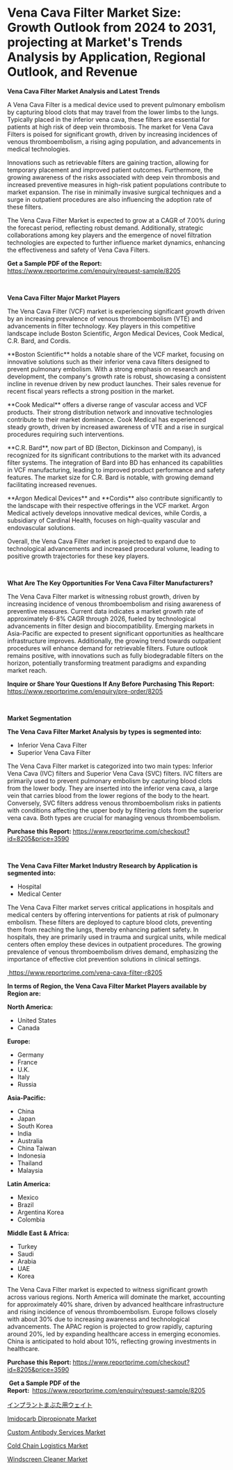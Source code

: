 <p><h1>Vena Cava Filter Market Size: Growth Outlook from 2024 to 2031, projecting at Market's Trends Analysis by Application, Regional Outlook, and Revenue</h1></p><p><strong>Vena Cava Filter Market Analysis and Latest Trends</strong></p>
<p><p>A Vena Cava Filter is a medical device used to prevent pulmonary embolism by capturing blood clots that may travel from the lower limbs to the lungs. Typically placed in the inferior vena cava, these filters are essential for patients at high risk of deep vein thrombosis. The market for Vena Cava Filters is poised for significant growth, driven by increasing incidences of venous thromboembolism, a rising aging population, and advancements in medical technologies.</p><p>Innovations such as retrievable filters are gaining traction, allowing for temporary placement and improved patient outcomes. Furthermore, the growing awareness of the risks associated with deep vein thrombosis and increased preventive measures in high-risk patient populations contribute to market expansion. The rise in minimally invasive surgical techniques and a surge in outpatient procedures are also influencing the adoption rate of these filters.</p><p>The Vena Cava Filter Market is expected to grow at a CAGR of 7.00% during the forecast period, reflecting robust demand. Additionally, strategic collaborations among key players and the emergence of novel filtration technologies are expected to further influence market dynamics, enhancing the effectiveness and safety of Vena Cava Filters.</p></p>
<p><strong>Get a Sample PDF of the Report:&nbsp;</strong> <a href="https://www.reportprime.com/enquiry/request-sample/8205">https://www.reportprime.com/enquiry/request-sample/8205</a></p>
<p>&nbsp;</p>
<p><strong>Vena Cava Filter Major Market Players</strong></p>
<p><p>The Vena Cava Filter (VCF) market is experiencing significant growth driven by an increasing prevalence of venous thromboembolism (VTE) and advancements in filter technology. Key players in this competitive landscape include Boston Scientific, Argon Medical Devices, Cook Medical, C.R. Bard, and Cordis. </p><p>**Boston Scientific** holds a notable share of the VCF market, focusing on innovative solutions such as their inferior vena cava filters designed to prevent pulmonary embolism. With a strong emphasis on research and development, the company's growth rate is robust, showcasing a consistent incline in revenue driven by new product launches. Their sales revenue for recent fiscal years reflects a strong position in the market.</p><p>**Cook Medical** offers a diverse range of vascular access and VCF products. Their strong distribution network and innovative technologies contribute to their market dominance. Cook Medical has experienced steady growth, driven by increased awareness of VTE and a rise in surgical procedures requiring such interventions. </p><p>**C.R. Bard**, now part of BD (Becton, Dickinson and Company), is recognized for its significant contributions to the market with its advanced filter systems. The integration of Bard into BD has enhanced its capabilities in VCF manufacturing, leading to improved product performance and safety features. The market size for C.R. Bard is notable, with growing demand facilitating increased revenues.</p><p>**Argon Medical Devices** and **Cordis** also contribute significantly to the landscape with their respective offerings in the VCF market. Argon Medical actively develops innovative medical devices, while Cordis, a subsidiary of Cardinal Health, focuses on high-quality vascular and endovascular solutions.</p><p>Overall, the Vena Cava Filter market is projected to expand due to technological advancements and increased procedural volume, leading to positive growth trajectories for these key players.</p></p>
<p>&nbsp;</p>
<p><strong>What Are The Key Opportunities For Vena Cava Filter Manufacturers?</strong></p>
<p><p>The Vena Cava Filter market is witnessing robust growth, driven by increasing incidence of venous thromboembolism and rising awareness of preventive measures. Current data indicates a market growth rate of approximately 6-8% CAGR through 2026, fueled by technological advancements in filter design and biocompatibility. Emerging markets in Asia-Pacific are expected to present significant opportunities as healthcare infrastructure improves. Additionally, the growing trend towards outpatient procedures will enhance demand for retrievable filters. Future outlook remains positive, with innovations such as fully biodegradable filters on the horizon, potentially transforming treatment paradigms and expanding market reach.</p></p>
<p><strong>Inquire or Share Your Questions If Any Before Purchasing This Report:</strong> <a href="https://www.reportprime.com/enquiry/pre-order/8205">https://www.reportprime.com/enquiry/pre-order/8205</a></p>
<p>&nbsp;</p>
<p><strong>Market Segmentation</strong></p>
<p><strong>The Vena Cava Filter Market Analysis by types is segmented into:</strong></p>
<p><ul><li>Inferior Vena Cava Filter</li><li>Superior Vena Cava Filter</li></ul></p>
<p><p>The Vena Cava Filter market is categorized into two main types: Inferior Vena Cava (IVC) filters and Superior Vena Cava (SVC) filters. IVC filters are primarily used to prevent pulmonary embolism by capturing blood clots from the lower body. They are inserted into the inferior vena cava, a large vein that carries blood from the lower regions of the body to the heart. Conversely, SVC filters address venous thromboembolism risks in patients with conditions affecting the upper body by filtering clots from the superior vena cava. Both types are crucial for managing venous thromboembolism.</p></p>
<p><strong>Purchase this Report:&nbsp;</strong><a href="https://www.reportprime.com/checkout?id=8205&price=3590">https://www.reportprime.com/checkout?id=8205&price=3590</a></p>
<p>&nbsp;</p>
<p><strong>The Vena Cava Filter Market Industry Research by Application is segmented into:</strong></p>
<p><ul><li>Hospital</li><li>Medical Center</li></ul></p>
<p><p>The Vena Cava Filter market serves critical applications in hospitals and medical centers by offering interventions for patients at risk of pulmonary embolism. These filters are deployed to capture blood clots, preventing them from reaching the lungs, thereby enhancing patient safety. In hospitals, they are primarily used in trauma and surgical units, while medical centers often employ these devices in outpatient procedures. The growing prevalence of venous thromboembolism drives demand, emphasizing the importance of effective clot prevention solutions in clinical settings.</p></p>
<p><a href="https://www.reportprime.com/vena-cava-filter-r8205">&nbsp;https://www.reportprime.com/vena-cava-filter-r8205</a></p>
<p><strong>In terms of Region, the Vena Cava Filter Market Players available by Region are:</strong></p>
<p>
    <p> <strong> North America: </strong>
        <ul>
            <li>United States</li>
            <li>Canada</li>
        </ul>
        </p> 
    <p> <strong> Europe: </strong>
        <ul>
            <li>Germany</li>
            <li>France</li>
            <li>U.K.</li>
            <li>Italy</li>
            <li>Russia</li>
        </ul>
        </p> 
    <p> <strong> Asia-Pacific: </strong>
        <ul>
            <li>China</li>
            <li>Japan</li>
            <li>South Korea</li>
            <li>India</li>
            <li>Australia</li>
            <li>China Taiwan</li>
            <li>Indonesia</li>
            <li>Thailand</li>
            <li>Malaysia</li>
        </ul>
        </p> 
    <p> <strong> Latin America: </strong>
        <ul>
            <li>Mexico</li>
            <li>Brazil</li>
            <li>Argentina Korea</li>
            <li>Colombia</li>
        </ul>
        </p> 
    <p> <strong> Middle East & Africa: </strong>
        <ul>
            <li>Turkey</li>
            <li>Saudi</li>
            <li>Arabia</li>
            <li>UAE</li>
            <li>Korea</li>
        </ul>
    </p>
    </p>
<p><p>The Vena Cava Filter market is expected to witness significant growth across various regions. North America will dominate the market, accounting for approximately 40% share, driven by advanced healthcare infrastructure and rising incidence of venous thromboembolism. Europe follows closely with about 30% due to increasing awareness and technological advancements. The APAC region is projected to grow rapidly, capturing around 20%, led by expanding healthcare access in emerging economies. China is anticipated to hold about 10%, reflecting growing investments in healthcare.</p></p>
<p><strong>Purchase this Report: </strong><a href="https://www.reportprime.com/checkout?id=8205&price=3590">https://www.reportprime.com/checkout?id=8205&price=3590</a></p>
<p>&nbsp;<strong>Get a Sample PDF of the Report:&nbsp;&nbsp;</strong><a href="https://www.reportprime.com/enquiry/request-sample/8205">https://www.reportprime.com/enquiry/request-sample/8205</a></p>
<p><strong></strong></p>
<p><p><a href="https://medium.com/@alioukaye1/implant-eyelid-weights-market-%E3%81%AE%E3%82%B0%E3%83%AD%E3%83%BC%E3%83%90%E3%83%AB%E5%B8%82%E5%A0%B4%E6%A6%82%E8%A6%81%E3%81%AF-%E4%B8%96%E7%95%8C%E3%81%8A%E3%82%88%E3%81%B3%E4%B8%BB%E8%A6%81%E5%B8%82%E5%A0%B4%E3%81%AB%E3%81%8A%E3%81%91%E3%82%8B%E6%A5%AD%E7%95%8C%E3%81%AB%E5%BD%B1%E9%9F%BF%E3%82%92%E4%B8%8E%E3%81%88%E3%82%8B%E4%B8%BB%E8%A6%81%E3%81%AA%E3%83%88%E3%83%AC%E3%83%B3%E3%83%89%E3%81%AB%E3%81%A4%E3%81%84%E3%81%A6-%E7%8B%AC%E8%87%AA%E3%81%AE%E8%A6%96%E7%82%B9%E3%82%92%E6%8F%90%E4%BE%9B%E3%81%97%E3%81%BE%E3%81%99-b4f5e23136f5">インプラントまぶた用ウェイト</a></p><p><a href="https://issuu.com/reportprime-2/docs/imidocarb-dipropionate-market-size-_5f9979642dbe3a">Imidocarb Dipropionate Market</a></p><p><a href="https://www.linkedin.com/pulse/global-custom-antibody-services-market-size-share-analysis--epf7f?trackingId=aGrVrzfITASwpDEkPbKvnw%3D%3D">Custom Antibody Services Market</a></p><p><a href="https://www.linkedin.com/pulse/cold-chain-logistics-market-size-share-competitive-landscape-trend-rgegf?trackingId=IX4krB0bT5KkZ9V1OMV42A%3D%3D">Cold Chain Logistics Market</a></p><p><a href="https://issuu.com/reportprime-2/docs/windscreen-cleaner-market-size-2030_af1e33fc405039">Windscreen Cleaner Market</a></p></p>